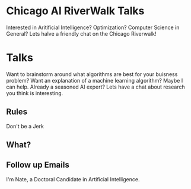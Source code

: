 # Chicago AI RiverWalk Talks
Interested in Aritificial Intelligence? Optimization? Computer Science in General? Lets halve a friendly chat on the Chicago Riverwalk!


# Talks
Want to brainstorm around what algorithms are best for your buisness problem?
Want an explanation of a machine learning algorithm? Maybe I can help. 
Already a seasoned AI expert? Lets have a chat about research you think is interesting. 


## Rules
Don't be a Jerk

## What?


## Follow up Emails
I'm Nate, a Doctoral Candidate in Artificial Intelligence.
